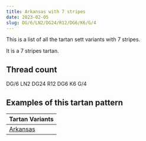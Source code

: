 ```yaml
---
title: Arkansas with 7 stripes
date: 2023-02-05
slug: DG/6/LN2/DG24/R12/DG6/K6/G/4
---
```

This is a list of all the tartan sett variants with 7 stripes.

It is a 7 stripes tartan.


## Thread count
DG/6 LN2 DG24 R12 DG6 K6 G/4

## Examples of this tartan pattern

| Tartan Variants |
|---------------|
| [Arkansas](/variants/dg/6/ln2/dg24/r12/dg6/k6/g/4-dg004010-g008000-k000000-lne0e0e0-rc00020)||

